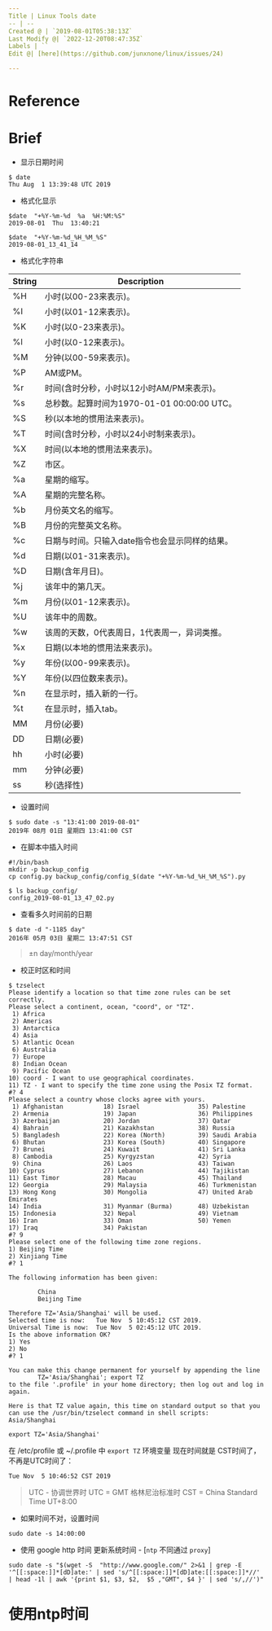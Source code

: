 ```yaml
---
Title | Linux Tools date
-- | --
Created @ | `2019-08-01T05:38:13Z`
Last Modify @| `2022-12-20T08:47:35Z`
Labels | ``
Edit @| [here](https://github.com/junxnone/linux/issues/24)

---
```

# Reference

# Brief

- 显示日期时间
```
$ date
Thu Aug  1 13:39:48 UTC 2019
```
- 格式化显示
```
$date  "+%Y-%m-%d  %a  %H:%M:%S"
2019-08-01  Thu  13:40:21
```
```
$date  "+%Y-%m-%d_%H_%M_%S"
2019-08-01_13_41_14
```
-  格式化字符串

String | Description
-- | --
%H |  小时(以00-23来表示)。 
%I  | 小时(以01-12来表示)。 
%K  | 小时(以0-23来表示)。 
%l  | 小时(以0-12来表示)。 
%M  | 分钟(以00-59来表示)。 
%P  | AM或PM。 
%r  | 时间(含时分秒，小时以12小时AM/PM来表示)。 
%s  | 总秒数。起算时间为1970-01-01 00:00:00 UTC。 
%S  | 秒(以本地的惯用法来表示)。 
%T  | 时间(含时分秒，小时以24小时制来表示)。 
%X  | 时间(以本地的惯用法来表示)。 
%Z  | 市区。 
%a  | 星期的缩写。 
%A  | 星期的完整名称。 
%b  | 月份英文名的缩写。 
%B  | 月份的完整英文名称。 
%c  | 日期与时间。只输入date指令也会显示同样的结果。 
%d  | 日期(以01-31来表示)。 
%D |  日期(含年月日)。 
%j  | 该年中的第几天。 
%m  | 月份(以01-12来表示)。 
%U  | 该年中的周数。 
%w  | 该周的天数，0代表周日，1代表周一，异词类推。 
%x |  日期(以本地的惯用法来表示)。 
%y  | 年份(以00-99来表示)。 
%Y  | 年份(以四位数来表示)。 
%n  | 在显示时，插入新的一行。 
%t  | 在显示时，插入tab。 
MM  | 月份(必要) 
DD  | 日期(必要) 
hh  | 小时(必要) 
mm  | 分钟(必要)
ss  | 秒(选择性) 

- 设置时间
```
$ sudo date -s "13:41:00 2019-08-01"
2019年 08月 01日 星期四 13:41:00 CST
```
- 在脚本中插入时间
```
#!/bin/bash
mkdir -p backup_config
cp config.py backup_config/config_$(date "+%Y-%m-%d_%H_%M_%S").py
```
```
$ ls backup_config/
config_2019-08-01_13_47_02.py
```
- 查看多久时间前的日期
```
$ date -d "-1185 day"
2016年 05月 03日 星期二 13:47:51 CST
```
> ±n day/month/year

-  校正时区和时间

```
$ tzselect
Please identify a location so that time zone rules can be set correctly.
Please select a continent, ocean, "coord", or "TZ".
 1) Africa
 2) Americas
 3) Antarctica
 4) Asia
 5) Atlantic Ocean
 6) Australia
 7) Europe
 8) Indian Ocean
 9) Pacific Ocean
10) coord - I want to use geographical coordinates.
11) TZ - I want to specify the time zone using the Posix TZ format.
#? 4
Please select a country whose clocks agree with yours.
 1) Afghanistan           18) Israel                35) Palestine
 2) Armenia               19) Japan                 36) Philippines
 3) Azerbaijan            20) Jordan                37) Qatar
 4) Bahrain               21) Kazakhstan            38) Russia
 5) Bangladesh            22) Korea (North)         39) Saudi Arabia
 6) Bhutan                23) Korea (South)         40) Singapore
 7) Brunei                24) Kuwait                41) Sri Lanka
 8) Cambodia              25) Kyrgyzstan            42) Syria
 9) China                 26) Laos                  43) Taiwan
10) Cyprus                27) Lebanon               44) Tajikistan
11) East Timor            28) Macau                 45) Thailand
12) Georgia               29) Malaysia              46) Turkmenistan
13) Hong Kong             30) Mongolia              47) United Arab Emirates
14) India                 31) Myanmar (Burma)       48) Uzbekistan
15) Indonesia             32) Nepal                 49) Vietnam
16) Iran                  33) Oman                  50) Yemen
17) Iraq                  34) Pakistan
#? 9
Please select one of the following time zone regions.
1) Beijing Time
2) Xinjiang Time
#? 1

The following information has been given:

        China
        Beijing Time

Therefore TZ='Asia/Shanghai' will be used.
Selected time is now:   Tue Nov  5 10:45:12 CST 2019.
Universal Time is now:  Tue Nov  5 02:45:12 UTC 2019.
Is the above information OK?
1) Yes
2) No
#? 1

You can make this change permanent for yourself by appending the line
        TZ='Asia/Shanghai'; export TZ
to the file '.profile' in your home directory; then log out and log in again.

Here is that TZ value again, this time on standard output so that you
can use the /usr/bin/tzselect command in shell scripts:
Asia/Shanghai
```
```
export TZ='Asia/Shanghai' 
```
在 /etc/profile 或 ~/.profile 中 `export TZ` 环境变量
现在时间就是 CST时间了，不再是UTC时间了：
```
Tue Nov  5 10:46:52 CST 2019
```
> UTC - 协调世界时
> UTC  = GMT  格林尼治标准时
> CST = China Standard Time UT+8:00

- 如果时间不对，设置时间

```
sudo date -s 14:00:00
```

- 使用 google http 时间 更新系统时间 - [`ntp` 不同通过 `proxy`]

```
sudo date -s "$(wget -S  "http://www.google.com/" 2>&1 | grep -E '^[[:space:]]*[dD]ate:' | sed 's/^[[:space:]]*[dD]ate:[[:space:]]*//' | head -1l | awk '{print $1, $3, $2,  $5 ,"GMT", $4 }' | sed 's/,//')"
```

# 使用ntp时间

